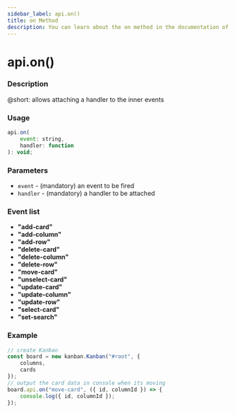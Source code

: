 ```yaml
---
sidebar_label: api.on()
title: on Method
description: You can learn about the on method in the documentation of the DHTMLX JavaScript Kanban library. Browse developer guides and API reference, try out code examples and live demos, and download a free 30-day evaluation version of DHTMLX Kanban.
---
```


# api.on()

### Description

@short: allows attaching a handler to the inner events

### Usage

~~~jsx {}
api.on(
	event: string,
	handler: function
): void;
~~~

### Parameters

- `event` - (mandatory) an event to be fired 
- `handler` - (mandatory) a handler to be attached 

### Event list

- **"add-card"**
- **"add-column"**
- **"add-row"**
- **"delete-card"**
- **"delete-column"**
- **"delete-row"**
- **"move-card"**
- **"unselect-card"**
- **"update-card"**
- **"update-column"**
- **"update-row"**
- **"select-card"**
- **"set-search"**

### Example

~~~jsx {7-9}
// create Kanban
const board = new kanban.Kanban("#root", {
	columns,
	cards
});
// output the card data in console when its moving
board.api.on("move-card", ({ id, columnId }) => {
	console.log({ id, columnId });
});
~~~
